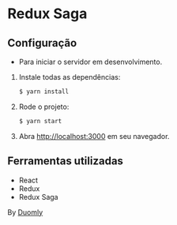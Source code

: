 # Redux Saga

## Configuração

- Para iniciar o servidor em desenvolvimento.

1. Instale todas as dependências:

   ```sh
   $ yarn install
   ```

2. Rode o projeto:

   ```sh
   $ yarn start
   ```

3. Abra [http://localhost:3000](http://localhost:3000) em seu navegador.

## Ferramentas utilizadas

- React
- Redux
- Redux Saga

By [Duomly](https://www.youtube.com/watch?v=1EVwGxXU84w&t=1066s&ab_channel=Duomly)
